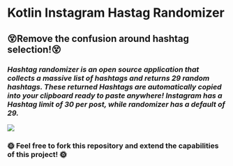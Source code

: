 # Kotlin Instagram Hastag Randomizer

## **:dizzy_face:Remove the confusion around hashtag selection!:dizzy_face:**

### ***Hashtag randomizer is an open source application that collects a massive list of hashtags and returns 29 random hashtags. These returned Hashtags are automatically copied into your clipboard ready to paste anywhere! Instagram has a Hashtag limit of 30 per post, while randomizer has a default of 29.***

![](HashtagRandomizer.gif)

### **:sun_with_face: Feel free to fork this repository and extend the capabilities of this project! :sun_with_face:**
